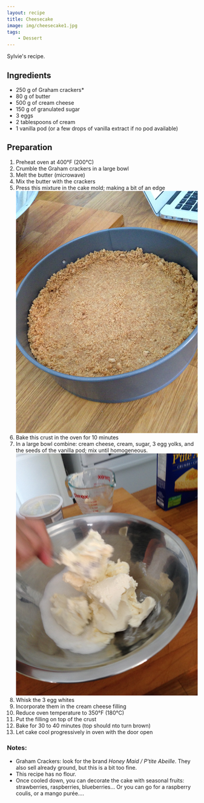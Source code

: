 ```yaml
---
layout: recipe
title: Cheesecake
image: img/cheesecake1.jpg  
tags:
    - Dessert
---
```

Sylvie's recipe.

## Ingredients
* 250 g of Graham crackers*
* 80 g of butter
* 500 g of cream cheese
* 150 g of granulated sugar
* 3 eggs
* 2 tablespoons of cream
* 1 vanilla pod (or a few drops of vanilla extract if no pod available)

## Preparation
1. Preheat oven at 400&deg;F (200&deg;C)
2. Crumble the Graham crackers in a large bowl
3. Melt the butter (microwave)
4. Mix the butter with the crackers
5. Press this mixture in the cake mold; making a bit of an edge  
![image2](img/cheesecake2.jpg)
6. Bake this crust in the oven for 10 minutes
7. In a large bowl combine: cream cheese, cream, sugar, 3 egg yolks, and the seeds of the vanilla pod; mix until homogeneous.
![image3](img/cheesecake3.jpg)
8. Whisk the 3 egg whites
9. Incorporate them in the cream cheese filling
10. Reduce oven temperature to 350&deg;F (180&deg;C)
11. Put the filling on top of the crust
12. Bake for 30 to 40 minutes (top should nto turn brown)
13. Let cake cool progressively in oven with the door open

### Notes:
* Graham Crackers: look for the brand _Honey Maid / P'tite Abeille_. They also sell  already ground, but this is a bit too fine.  
* This recipe has no flour.  
* Once cooled down, you can decorate the cake with seasonal fruits: strawberries, raspberries, blueberries... Or you can go for a raspberry coulis, or a mango purée....
